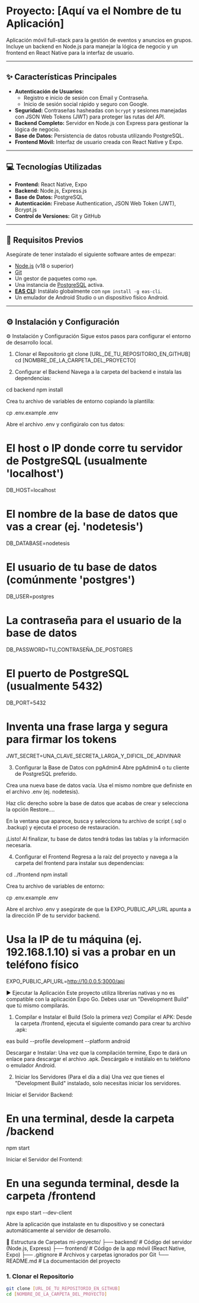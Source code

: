 # Proyecto: [Aquí va el Nombre de tu Aplicación]

Aplicación móvil full-stack para la gestión de eventos y anuncios en grupos. Incluye un backend en Node.js para manejar la lógica de negocio y un frontend en React Native para la interfaz de usuario.

---
## ✨ Características Principales

* **Autenticación de Usuarios:**
    * Registro e inicio de sesión con Email y Contraseña.
    * Inicio de sesión social rápido y seguro con Google.
* **Seguridad:** Contraseñas hasheadas con `bcrypt` y sesiones manejadas con JSON Web Tokens (JWT) para proteger las rutas del API.
* **Backend Completo:** Servidor en Node.js con Express para gestionar la lógica de negocio.
* **Base de Datos:** Persistencia de datos robusta utilizando PostgreSQL.
* **Frontend Móvil:** Interfaz de usuario creada con React Native y Expo.

---
## 💻 Tecnologías Utilizadas

-   **Frontend:** React Native, Expo
-   **Backend:** Node.js, Express.js
-   **Base de Datos:** PostgreSQL
-   **Autenticación:** Firebase Authentication, JSON Web Token (JWT), Bcrypt.js
-   **Control de Versiones:** Git y GitHub

---
## 🚀 Requisitos Previos

Asegúrate de tener instalado el siguiente software antes de empezar:

* [Node.js](https://nodejs.org/) (v18 o superior)
* [Git](https://git-scm.com/)
* Un gestor de paquetes como `npm`.
* Una instancia de [PostgreSQL](https://www.postgresql.org/) activa.
* **[EAS CLI](https://docs.expo.dev/eas/getting-started/):** Instálalo globalmente con `npm install -g eas-cli`.
* Un emulador de Android Studio o un dispositivo físico Android.

---
## ⚙️ Instalación y Configuración

⚙️ Instalación y Configuración
Sigue estos pasos para configurar el entorno de desarrollo local.

1. Clonar el Repositorio
git clone [URL_DE_TU_REPOSITORIO_EN_GITHUB]
cd [NOMBRE_DE_LA_CARPETA_DEL_PROYECTO]

2. Configurar el Backend
Navega a la carpeta del backend e instala las dependencias:

cd backend
npm install

Crea tu archivo de variables de entorno copiando la plantilla:

cp .env.example .env

Abre el archivo .env y configúralo con tus datos:

# El host o IP donde corre tu servidor de PostgreSQL (usualmente 'localhost')
DB_HOST=localhost
# El nombre de la base de datos que vas a crear (ej. 'nodetesis')
DB_DATABASE=nodetesis
# El usuario de tu base de datos (comúnmente 'postgres')
DB_USER=postgres
# La contraseña para el usuario de la base de datos
DB_PASSWORD=TU_CONTRASEÑA_DE_POSTGRES
# El puerto de PostgreSQL (usualmente 5432)
DB_PORT=5432
# Inventa una frase larga y segura para firmar los tokens
JWT_SECRET=UNA_CLAVE_SECRETA_LARGA_Y_DIFICIL_DE_ADIVINAR

3. Configurar la Base de Datos con pgAdmin4
Abre pgAdmin4 o tu cliente de PostgreSQL preferido.

Crea una nueva base de datos vacía. Usa el mismo nombre que definiste en el archivo .env (ej. nodetesis).

Haz clic derecho sobre la base de datos que acabas de crear y selecciona la opción Restore....

En la ventana que aparece, busca y selecciona tu archivo de script (.sql o .backup) y ejecuta el proceso de restauración.

¡Listo! Al finalizar, tu base de datos tendrá todas las tablas y la información necesaria.

4. Configurar el Frontend
Regresa a la raíz del proyecto y navega a la carpeta del frontend para instalar sus dependencias:

cd ../frontend
npm install

Crea tu archivo de variables de entorno:

cp .env.example .env

Abre el archivo .env y asegúrate de que la EXPO_PUBLIC_API_URL apunta a la dirección IP de tu servidor backend.

# Usa la IP de tu máquina (ej. 192.168.1.10) si vas a probar en un teléfono físico
EXPO_PUBLIC_API_URL=http://10.0.0.5:3000/api

▶️ Ejecutar la Aplicación
Este proyecto utiliza librerías nativas y no es compatible con la aplicación Expo Go. Debes usar un "Development Build" que tú mismo compilarás.

1. Compilar e Instalar el Build (Solo la primera vez)
Compilar el APK: Desde la carpeta /frontend, ejecuta el siguiente comando para crear tu archivo .apk:

eas build --profile development --platform android

Descargar e Instalar: Una vez que la compilación termine, Expo te dará un enlace para descargar el archivo .apk. Descárgalo e instálalo en tu teléfono o emulador Android.

2. Iniciar los Servidores (Para el día a día)
Una vez que tienes el "Development Build" instalado, solo necesitas iniciar los servidores.

Iniciar el Servidor Backend:

# En una terminal, desde la carpeta /backend
npm start

Iniciar el Servidor del Frontend:

# En una segunda terminal, desde la carpeta /frontend
npx expo start --dev-client

Abre la aplicación que instalaste en tu dispositivo y se conectará automáticamente al servidor de desarrollo.

📂 Estructura de Carpetas
mi-proyecto/
├── backend/        # Código del servidor (Node.js, Express)
├── frontend/       # Código de la app móvil (React Native, Expo)
├── .gitignore      # Archivos y carpetas ignorados por Git
└── README.md       # La documentación del proyecto

### 1. Clonar el Repositorio

```bash
git clone [URL_DE_TU_REPOSITORIO_EN_GITHUB]
cd [NOMBRE_DE_LA_CARPETA_DEL_PROYECTO]